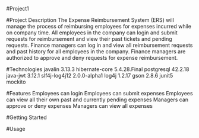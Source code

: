 #Project1

#Project Description
The Expense Reimbursement System (ERS) will manage the process of reimbursing employees for expenses incurred while on company time.
All employees in the company can login and submit requests for reimbursement and view their past tickets and pending requests.
Finance managers can log in and view all reimbursement requests and past history for all employees in the company. Finance managers
are authorized to approve and deny requests for expense reimbursement.

#Technologies
javalin 3.13.3
hibernate-core 5.4.28.Final
postgresql 42.2.18
java-jwt 3.12.1
slf4j-log4j12 2.0.0-alpha1
log4j 1.2.17
gson 2.8.6
junit5
mockito


#Features
Employees can login
Employees can submit expenses
Employees can view all their own past and currently pending expenses
Managers can approve or deny expenses
Managers can view all expenses

#Getting Started

#Usage
